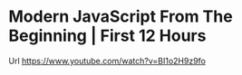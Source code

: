 # Modern JavaScript From The Beginning | First 12 Hours
Url https://www.youtube.com/watch?v=BI1o2H9z9fo
